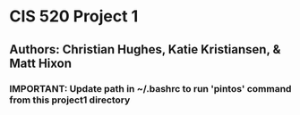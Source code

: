 # CIS 520 Project 1
## Authors: Christian Hughes, Katie Kristiansen, & Matt Hixon

### IMPORTANT: Update path in ~/.bashrc to run 'pintos' command from this project1 directory
